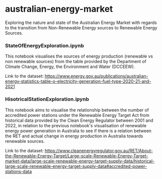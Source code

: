 # australian-energy-market
Exploring the nature and state of the Australian Energy Market with regards to the transition from Non-Renewable Energy sources to Renewable Energy Sources.


<h3>StateOfEnergyExploration.ipynb </h3>

This notebook visualises the sources of energy production (renewable vs non renewable sources) from the table provided by the
Department of Climate Change, Energy, the Environment and Water (DCCEEW).

Link to the dataset: https://www.energy.gov.au/publications/australian-energy-statistics-table-o-electricity-generation-fuel-type-2020-21-and-2021


<h3> HisotricalStationExploration.ipynb</h3>

This notebook aims to visualise the relationship between the number of accredited power stations under the Renewable Energy Target Act
from historical data provided by the Clean Energy Regulator between 2001 and 2022, in relation to the previous notebook's visualisation of
renewable energy power generation in Australia to see if there is a relation between the RET and actual change in energy production in 
Australia towards renewable sources. 

Link to the dataset:  https://www.cleanenergyregulator.gov.au/RET/About-the-Renewable-Energy-Target/Large-scale-Renewable-Energy-Target-market-data/large-scale-renewable-energy-target-supply-data/historical-large-scale-renewable-energy-target-supply-data#accredited-power-stations-data